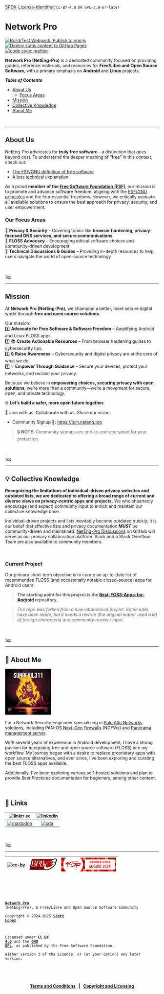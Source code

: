 <!-- SPDX-License-Identifier: CC-BY-4.0 OR GPL-3.0-or-later -->
<!-- This file is part of Network Pro -->

<!--
Network Pro (NetEng-Pro), a Free/Libre and Open Source Community
Copyright © 2024-2025 Scott Lopez

---

I. Creative Commons Attribution 4.0 International

Network Pro (the "Licensed Material") is licensed under Creative Commons Attribution 4.0 International ("CC BY 4.0").
To view a copy of this license, visit https://creativecommons.org/licenses/by/4.0/.

Per the terms of the License, you are free to distribute, remix, adapt, and build upon the Licensed Material for any purpose, even commercially.
You must give appropriate credit, provide a link to the License, and indicate if changes were made.

The Licensor offers the Licensed Material as-is and as-available, and makes no representations or warranties of any kind concerning the Licensed Material, whether express, implied, statutory, or other. This includes, without limitation, warranties of title, merchantability, fitness for a particular purpose, non-infringement, absence of latent or other defects, accuracy, or the presence or absence of errors, whether or not known or discoverable.

Permissions beyond the scope of this License—or instead of those permitted by this License—may be available as further defined within this document.

  SPDX Reference: https://spdx.org/licenses/CC-BY-4.0.html
  Canonical URL: https://creativecommons.org/licenses/by/4.0/

---

II. GNU General Public License

Network Pro is free software: you can redistribute it and/or modify it under the terms of the GNU General Public License ("GNU GPL") as published by the Free Software Foundation, either version 3 of the License, or (at your option) any later version.

This material is distributed in the hope that it will be useful, but WITHOUT ANY WARRANTY; without even the implied warranty of MERCHANTABILITY or
FITNESS FOR A PARTICULAR PURPOSE.

See the GNU General Public License for more details.

  SPDX Reference: https://spdx.org/licenses/GPL-3.0-or-later.html
  Canonical URL: https://www.gnu.org/licenses/gpl-3.0.html

---

Author: Scott Lopez
Email: <contact@neteng.pro>
Web: <https://bio.neteng.pro>
-->

[SPDX-License-Identifier](https://spdx.dev/learn/handling-license-info/): `CC-BY-4.0 OR GPL-3.0-or-later`

# <a id="top">Network Pro</a>

[![Build/Test Webpack, Publish to npmjs](https://github.com/NetEng-Pro/neteng-pro.github.io/actions/workflows/webpack.yml/badge.svg)](https://github.com/NetEng-Pro/neteng-pro.github.io/actions/workflows/webpack.yml) [![Deploy static content to GitHub Pages](https://github.com/NetEng-Pro/neteng-pro.github.io/actions/workflows/upload.yml/badge.svg)](https://github.com/NetEng-Pro/neteng-pro.github.io/actions/workflows/upload.yml)  
[![code style: prettier](https://img.shields.io/badge/code_style-prettier-ff69b4.svg?style=flat-square)](https://github.com/prettier/prettier)

**Network Pro (NetEng-Pro)** is a dedicated community focused on providing guides, reference materials, and resources for **Free/Libre and Open Source Software**, with a primary emphasis on **Android** and **Linux** projects.

_**Table of Contents**_

- [About Us](#about-us)
  - [Focus Areas](#focus)
- [Mission](#mission)
- [Collective Knowledge](#cknow)
- [About Me](#about-me)

&nbsp;

---

## <a id="about-us">About Us</a>

NetEng-Pro advocates for **truly free software**—a distinction that goes beyond
cost. To understand the deeper meaning of “free” in this context, check out:

- [The FSF/GNU definition of free software](https://www.gnu.org/philosophy/free-sw.html)
- [A less technical explanation](https://itsfoss.com/what-is-foss/#free-in-free-and-open-source-software-does-not-mean-free-of-cost)

As a proud **member of the
[Free Software Foundation (FSF)](https://www.fsf.org/)**, our mission is to
promote and advance software freedom, aligning with the
[FSF/GNU principles](https://www.gnu.org/philosophy/free-sw.html)
and the four essential freedoms. However, we critically evaluate all available solutions to ensure the best approach for privacy, security, and user empowerment.

### <a id="focus">Our Focus Areas</a>

🔹 **Privacy & Security** – Covering topics like **browser hardening,
privacy-focused DNS services, and secure communications**  
🔹 **FLOSS Advocacy** – Encouraging ethical software choices and
community-driven development  
🔹 **Technical Discussions & Guides** – Providing in-depth resources to help
users navigate the world of open-source technology

&nbsp;

<sub>[Top](#top)</sub>

---

## <a id="mission">Mission</a>

At **Network Pro (NetEng-Pro)**, we champion a better, more secure
digital world through **free and open source solutions**.

Our mission:  
1️⃣ **Advocate for Free Software & Software Freedom** – Amplifying Android and
Linux FLOSS apps.  
2️⃣ 📚 **Create Actionable Resources** – From browser hardening guides to
cybersecurity tips.  
3️⃣ 🔒 **Raise Awareness** – Cybersecurity and digital privacy are at the core of
what we do.  
4️⃣ 💡 **Empower Through Guidance** – Secure your devices, protect your networks,
and reclaim your privacy.

Because we believe in **empowering choices, securing privacy with open
solutions**, we’re more than a community—we’re a movement for secure, open, and
private technology.

🌐 **Let’s build a safer, more open future together.**

🤝 Join with us. Collaborate with us. Share our vision.

- Community Signup 📃: <https://join.neteng.pro>

> 🔒 **NOTE:** Community signups are end-to-end encrypted for your protection.

&nbsp; <!-- space for clarity -->

<sub>[Top](#top)</sub>

---

## <a id="cknow">💡 Collective Knowledge</a>

**Recognizing the limitations of individual-driven privacy websites and outdated
lists, we are dedicated to offering a broad range of current and diverse views
on privacy-centric apps and projects.** We wholeheartedly encourage (and expect)
community input to enrich and maintain our collective knowledge base.

Individual-driven projects and lists inevitably become outdated quickly; it is
our belief that effective lists and privacy documentation **_MUST_** be community-driven and maintained. [NetEng-Pro Discussions](https://discuss.neteng.pro) on GitHub will serve as our primary collaboration platform. Slack and a Stack Overflow Team are also available to community members.

&nbsp;

### Current Project

Our primary short-term objective is to curate an up-to-date list of recommended
FLOSS (and occasionally notable closed-source) apps for Android users.

> **The starting point for this project is the
> [Best-FOSS-Apps-for-Android](https://github.com/NetEng-Pro/Best-FOSS-Apps-for-Android)
> repository.**

> _The repo was forked from a now-abandoned project. Some edits have been made,
> but it needs a rewrite (the original author used a lot of foreign characters)
> and community review / input._

&nbsp;

<sub>[Top](#top)</sub>

---

## <a id="about-me">🚀 About Me</a>

[<img src="img/sd311.png" width="150px" height="150px" alt="SunDevil311" />](https://github.com/SunDevil311)

I'm a Network Security Enginneer specializing in [Palo Alto Networks](https://www.paloaltonetworks.com) solutions, including PAN-OS [Next-Gen Firewalls](https://docs.paloaltonetworks.com/pan-os) (NGFWs) and [Panorama management server](https://docs.paloaltonetworks.com/panorama).

With several years of experience in Android development, I have a strong passion
for integrating free and open source software (FLOSS) into my workflow. My
journey began with a desire to replace proprietary apps with open source alternatives, and ever since, I’ve been exploring and curating the best FLOSS
apps available.

Additionally, I've been exploring various self-hosted solutions and plan to
provide _Best Practices_ documentation for beginners, among other content.

&nbsp; <!-- space for clarity -->

## 🔗 Links

|  [![linktr.ee](https://img.shields.io/badge/linktree-43E55E?style=for-the-badge&logo=linktree&logoColor=white)](https://linktr.ee/scottlopez)  | [![linkedin](https://img.shields.io/badge/linkedin-0A66C2?style=for-the-badge&logo=linkedin&logoColor=white)](https://linkedin.com/in/scottlopez) |
| :--------------------------------------------------------------------------------------------------------------------------------------------: | :-----------------------------------------------------------------------------------------------------------------------------------------------: |
| [![mastodon](https://img.shields.io/badge/Mastodon-6364FF?style=for-the-badge&logo=Mastodon&logoColor=white)](https://noc.social/@sundevil311) |  [![xda](https://img.shields.io/badge/xda%20developers-2DAAE9?style=for-the-badge&logo=xda-developers&logoColor=white)](https://xda.neteng.pro)   |

&nbsp; <!-- space for clarity -->

<sub>[Top](#top)</sub>

---

| [![cc-by](https://forthebadge.com/images/badges/cc-by.png)](https://creativecommons.org/licenses/by/4.0/) | [![gnu-gpl](img/gpl3-small.png)](https://www.gnu.org/licenses/gpl-3.0.html) | [![fsf](img/fsf-member.png)](https://my.fsf.org/join?referrer=6725885) |
| :-------------------------------------------------------------------------------------------------------: | :-------------------------------------------------------------------------: | :--------------------------------------------------------------------: |

&nbsp;

<code style="height: 50vh; width: 100%; background: transparent; border: none; border-radius: 0; resize: none; outline: none;">

**[Network Pro](https://netwk.pro/)** (NetEng-Pro), a Free/Libre and Open Source Software Community  
Copyright &copy; 2024-2025 **[Scott Lopez](https://bio.neteng.pro)**

Licensed under **[CC BY 4.0](https://creativecommons.org/licenses/by/4.0/)** and the **[GNU GPL](https://spdx.org/licenses/GPL-3.0-or-later.html)**, as published by the Free Software Foundation,  
either version 3 of the License, or (at your option) any later version.

</code>

&nbsp;

<span style="text-align: center; font-size: 14px; font-weight: bold;">

[Terms and Conditions](https://github.com/NetEng-Pro/neteng-pro.github.io/blob/master/legal/TERMS.md) &nbsp; | &nbsp; [Copyright and Licensing](https://github.com/NetEng-Pro/neteng-pro.github.io/blob/master/LICENSE.md)

</span>
